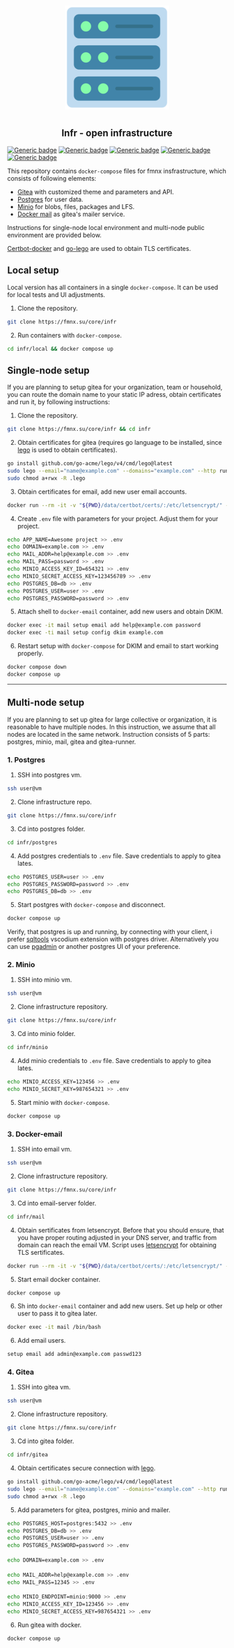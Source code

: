 <p align="center">
<img style="align: center; padding-left: 10px; padding-right: 10px; padding-bottom: 10px;" width="238px" height="238px" src="logo.png" />
</p>

<h2 align="center">Infr - open infrastructure</h2>

[![Generic badge](https://img.shields.io/badge/license-gpl-orange.svg)](https://fmnx.su/infr/fmnx/src/branch/main/LICENSE)
[![Generic badge](https://img.shields.io/badge/fmnx-repo-006db0.svg)](https://fmnx.su/core/infr)
[![Generic badge](https://img.shields.io/badge/codeberg-repo-45a3fb.svg)](https://codeberg.org/fmnx/infr)
[![Generic badge](https://img.shields.io/badge/github-repo-red.svg)](https://github.com/fmnx-io/infr)
[![Generic badge](https://img.shields.io/badge/flaticon-icons-03fca1.svg)](https://www.flaticon.com)

This repository contains `docker-compose` files for fmnx insfrastructure, which consists of following elements:

- [Gitea](https://about.gitea.com/) with customized theme and parameters and API.
- [Postgres](https://www.postgresql.org/) for user data.
- [Minio](https://min.io/) for blobs, files, packages and LFS.
- [Docker mail](https://github.com/docker-mailserver/docker-mailserver) as gitea's mailer service.

Instructions for single-node local environment and multi-node public environment are provided below.

[Certbot-docker](https://hub.docker.com/r/certbot/certbot) and [go-lego](https://github.com/go-acme/lego) are used to obtain TLS certificates.

## Local setup

Local version has all containers in a single `docker-compose`. It can be used for local tests and UI adjustments.

1. Clone the repository.

```sh
git clone https://fmnx.su/core/infr
```

2. Run containers with `docker-compose`.

```sh
cd infr/local && docker compose up
```

## Single-node setup

If you are planning to setup gitea for your organization, team or household, you can route the domain name to your static IP adress, obtain certificates and run it, by following instructions:

1. Clone the repository.

```sh
git clone https://fmnx.su/core/infr && cd infr
```

2. Obtain certificates for gitea (requires go language to be installed, since [lego](https://github.com/go-acme/lego) is used to obtain certificates).

```sh
go install github.com/go-acme/lego/v4/cmd/lego@latest
sudo lego --email="name@example.com" --domains="example.com" --http run
sudo chmod a+rwx -R .lego
```

3. Obtain certificates for email, add new user email accounts.

```sh
docker run --rm -it -v "${PWD}/data/certbot/certs/:/etc/letsencrypt/" -v "${PWD}/data/certbot/logs/:/var/log/letsencrypt/" -p 80:80 docker.io/certbot/certbot certonly --standalone -d mail.example.com
```

4. Create `.env` file with parameters for your project. Adjust them for your project.

```sh
echo APP_NAME=Awesome project >> .env
echo DOMAIN=example.com >> .env
echo MAIL_ADDR=help@example.com >> .env
echo MAIL_PASS=password >> .env
echo MINIO_ACCESS_KEY_ID=654321 >> .env
echo MINIO_SECRET_ACCESS_KEY=123456789 >> .env
echo POSTGRES_DB=db >> .env
echo POSTGRES_USER=user >> .env
echo POSTGRES_PASSWORD=password >> .env
```

5. Attach shell to `docker-email` container, add new users and obtain DKIM.

```sh
docker exec -it mail setup email add help@example.com password
docker exec -ti mail setup config dkim example.com
```

6. Restart setup with `docker-compose` for DKIM and email to start working properly.

```sh
docker compose down
docker compose up
```

---

## Multi-node setup

If you are planning to set up gitea for large collective or organization, it is reasonable to have multiple nodes. In this instruction, we assume that all nodes are located in the same network. Instruction consists of 5 parts: postgres, minio, mail, gitea and gitea-runner.

### 1. Postgres

1. SSH into postgres vm.

```sh
ssh user@vm
```

2. Clone infrastructure repo.

```sh
git clone https://fmnx.su/core/infr
```

3. Cd into postgres folder.

```sh
cd infr/postgres
```

4. Add postgres credentials to `.env` file. Save credentials to apply to gitea lates.

```sh
echo POSTGRES_USER=user >> .env
echo POSTGRES_PASSWORD=password >> .env
echo POSTGRES_DB=db >> .env
```

5. Start postgres with `docker-compose` and disconnect.

```sh
docker compose up
```

Verify, that postgres is up and running, by connecting with your client, i prefer [sqltools](https://open-vsx.org/extension/mtxr/sqltools) vscodium extension with postgres driver. Alternatively you can use [pgadmin](https://www.pgadmin.org/) or another postgres UI of your preference.

### 2. Minio

1. SSH into minio vm.

```sh
ssh user@vm
```

2. Clone infrastructure repository.

```sh
git clone https://fmnx.su/core/infr
```

3. Cd into minio folder.

```sh
cd infr/minio
```

4. Add minio credentials to `.env` file. Save credentials to apply to gitea lates.

```sh
echo MINIO_ACCESS_KEY=123456 >> .env
echo MINIO_SECRET_KEY=987654321 >> .env
```

5. Start minio with `docker-compose`.

```sh
docker compose up
```

### 3. Docker-email

1. SSH into email vm.

```sh
ssh user@vm
```

2. Clone infrastructure repository.

```sh
git clone https://fmnx.su/core/infr
```

3. Cd into email-server folder.

```sh
cd infr/mail
```

4. Obtain sertificates from letsencrypt. Before that you should ensure, that you have proper routing adjusted in your DNS server, and traffic from domain can reach the email VM. Script uses [letsencrypt](https://letsencrypt.org/) for obtaining TLS sertificates.

```sh
docker run --rm -it -v "${PWD}/data/certbot/certs/:/etc/letsencrypt/" -v "${PWD}/data/certbot/logs/:/var/log/letsencrypt/" -p 80:80 docker.io/certbot/certbot certonly --standalone -d mail.example.com
```

5. Start email docker container.

```sh
docker compose up
```

6. Sh into `docker-email` container and add new users. Set up help or other user to pass it to gitea later.

```sh
docker exec -it mail /bin/bash
```

6. Add email users.

```sh
setup email add admin@example.com passwd123
```

### 4. Gitea

1. SSH into gitea vm.

```sh
ssh user@vm
```

2. Clone infrastructure repository.

```sh
git clone https://fmnx.su/core/infr
```

3. Cd into gitea folder.

```sh
cd infr/gitea
```

4. Obtain certificates secure connection with [lego](https://github.com/go-acme/lego).

```sh
go install github.com/go-acme/lego/v4/cmd/lego@latest
sudo lego --email="name@example.com" --domains="example.com" --http run
sudo chmod a+rwx -R .lego
```

5. Add parameters for gitea, postgres, minio and mailer.

```sh
echo POSTGRES_HOST=postgres:5432 >> .env
echo POSTGRES_DB=db >> .env
echo POSTGRES_USER=user >> .env
echo POSTGRES_PASSWORD=password >> .env

echo DOMAIN=example.com >> .env

echo MAIL_ADDR=help@example.com >> .env
echo MAIL_PASS=12345 >> .env

echo MINIO_ENDPOINT=minio:9000 >> .env
echo MINIO_ACCESS_KEY_ID=123456 >> .env
echo MINIO_SECRET_ACCESS_KEY=987654321 >> .env
```

6. Run gitea with docker.

```sh
docker compose up
```
